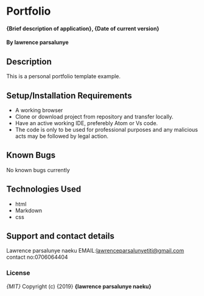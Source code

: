 # Portfolio
#### {Brief description of application}, {Date of current version}
#### By **lawrence parsalunye**
## Description
This is a personal portfolio template example.
## Setup/Installation Requirements
* A working browser
* Clone or download project from repository and transfer locally.
* Have an active working IDE, preferebly Atom or Vs code.
* The code is only to be used for professional purposes and any malicious acts may be followed by legal action.
## Known Bugs
No known bugs currently
## Technologies Used
* html
* Markdown
* css

## Support and contact details
Lawrence parsalunye naeku
EMAIL:lawrenceparsalunyetiti@gmail.com
contact no:0706064404
### License
*{MIT}*
Copyright (c) {2019} **{lawrence parsalunye naeku}**
